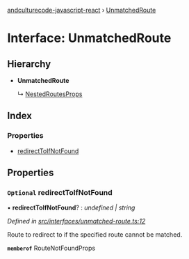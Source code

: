 [andculturecode-javascript-react](../README.md) › [UnmatchedRoute](unmatchedroute.md)

# Interface: UnmatchedRoute

## Hierarchy

-   **UnmatchedRoute**

    ↳ [NestedRoutesProps](nestedroutesprops.md)

## Index

### Properties

-   [redirectToIfNotFound](unmatchedroute.md#optional-redirecttoifnotfound)

## Properties

### `Optional` redirectToIfNotFound

• **redirectToIfNotFound**? : _undefined | string_

_Defined in [src/interfaces/unmatched-route.ts:12](https://github.com/AndcultureCode/AndcultureCode.JavaScript.React/blob/0523074/src/interfaces/unmatched-route.ts#L12)_

Route to redirect to if the specified route cannot be matched.

**`memberof`** RouteNotFoundProps
